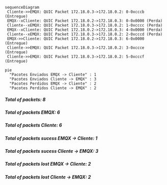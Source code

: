 ```mermaid
sequenceDiagram
 Cliente->>EMQX: QUIC Packet 172.18.0.3->172.18.0.2: 0-0xcccb (Entregue)
 EMQX--xCliente: QUIC Packet 172.18.0.2->172.18.0.3: 0-0x0000 (Perda)
 Cliente--xEMQX: QUIC Packet 172.18.0.3->172.18.0.2: 1-0xcccc (Perda)
 EMQX--xCliente: QUIC Packet 172.18.0.2->172.18.0.3: 4-0x0000 (Perda)
 Cliente--xEMQX: QUIC Packet 172.18.0.3->172.18.0.2: 2-0xcccd (Perda)
 EMQX->>Cliente: QUIC Packet 172.18.0.2->172.18.0.3: 6-0x0000 (Entregue)
 Cliente->>EMQX: QUIC Packet 172.18.0.3->172.18.0.2: 3-0xccce (Entregue)
 Cliente->>EMQX: QUIC Packet 172.18.0.3->172.18.0.2: 5-0xcccf (Entregue)
```
```mermaid
pie
  "Pacotes Enviados EMQX -> Cliente" : 1
  "Pacotes Enviados Cliente -> EMQX" : 3
  "Pacotes Perdidos EMQX -> Cliente" : 2
  "Pacotes Perdidos Cliente -> EMQX" : 2
```
##### Total of packets: 8
##### Total of packets EMQX: 6
##### Total of packets Cliente: 6
##### Total of packets sucess EMQX -> Cliente: 1
##### Total of packets sucess Cliente -> EMQX: 3
##### Total of packets lost EMQX -> Cliente: 2
##### Total of packets lost Cliente -> EMQX: 2
